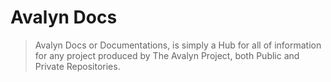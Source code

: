 # Avalyn Docs

> Avalyn Docs or Documentations, is simply a Hub for all of information for any project produced by The Avalyn Project, both Public and Private Repositories.
